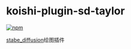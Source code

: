 # koishi-plugin-sd-taylor

[![npm](https://img.shields.io/npm/v/koishi-plugin-sd-taylor?style=flat-square)](https://www.npmjs.com/package/koishi-plugin-sd-taylor)

[stabe_diffusion](https://github.com/AUTOMATIC1111/stable-diffusion-webui)绘图插件
